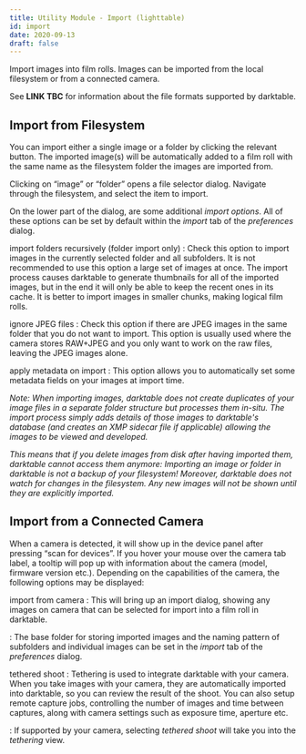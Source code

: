 ```yaml
---
title: Utility Module - Import (lighttable)
id: import
date: 2020-09-13
draft: false
---
```


Import images into film rolls. Images can be imported from the local filesystem or from a connected camera.

See **LINK TBC** for information about the file formats supported by darktable.

## Import from Filesystem

You can import either a single image or a folder by clicking the relevant button. The imported image(s) will be automatically added to a film roll with the same name as the filesystem folder the images are imported from.

Clicking on “image” or “folder” opens a file selector dialog. Navigate through the filesystem, and select the item to import. 

On the lower part of the dialog, are some additional _import options_. All of these options can be set by default within the _import_ tab of the _preferences_ dialog.

import folders recursively (folder import only)
: Check this option to import images in the currently selected folder and all subfolders. It is not recommended to use this option a large set of images at once. The import process causes darktable to generate thumbnails for all of the imported images, but in the end it will only be able to keep the recent ones in its cache. It is better to import images in smaller chunks, making logical film rolls.

ignore JPEG files
: Check this option if there are JPEG images in the same folder that you do not want to import. This option is usually used where the camera stores RAW+JPEG and you only want to work on the raw files, leaving the JPEG images alone.

apply metadata on import
: This option allows you to automatically set some metadata fields on your images at import time.

_Note: When importing images, darktable does not create duplicates of your image files in a separate folder structure but processes them in-situ. The import process simply adds details of those images to darktable's database (and creates an XMP sidecar file if applicable) allowing the images to be viewed and developed._

_This means that if you delete images from disk after having imported them, darktable cannot access them anymore: Importing an image or folder in darktable is not a backup of your filesystem! Moreover, darktable does not watch for changes in the filesystem. Any new images will not be shown until they are explicitly imported._

## Import from a Connected Camera

When a camera is detected, it will show up in the device panel after pressing “scan for devices”. If you hover your mouse over the camera tab label, a tooltip will pop up with information about the camera (model, firmware version etc.). Depending on the capabilities of the camera, the following options may be displayed:

import from camera
: This will bring up an import dialog, showing any images on camera that can be selected for import into a film roll in darktable.

: The base folder for storing imported images and the naming pattern of subfolders and individual images can be set in the _import_ tab of the _preferences_ dialog.

tethered shoot
: Tethering is used to integrate darktable with your camera. When you take images with your camera, they are automatically imported into darktable, so you can review the result of the shoot. You can also setup remote capture jobs, controlling the number of images and time between captures, along with camera settings such as exposure time, aperture etc.

: If supported by your camera, selecting _tethered shoot_ will take you into the _tethering_ view.
